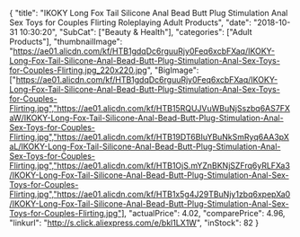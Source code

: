 {
	"title": "IKOKY Long Fox Tail Silicone Anal Bead Butt Plug Stimulation Anal Sex Toys for Couples Flirting Roleplaying Adult Products",
	"date": "2018-10-31 10:30:20",
	"SubCat": ["Beauty & Health"],
	"categories": ["Adult Products"],
	"thumbnailImage": "https://ae01.alicdn.com/kf/HTB1gdqDc6rguuRjy0Feq6xcbFXaq/IKOKY-Long-Fox-Tail-Silicone-Anal-Bead-Butt-Plug-Stimulation-Anal-Sex-Toys-for-Couples-Flirting.jpg_220x220.jpg",
	"BigImage": ["https://ae01.alicdn.com/kf/HTB1gdqDc6rguuRjy0Feq6xcbFXaq/IKOKY-Long-Fox-Tail-Silicone-Anal-Bead-Butt-Plug-Stimulation-Anal-Sex-Toys-for-Couples-Flirting.jpg","https://ae01.alicdn.com/kf/HTB15RQUJVuWBuNjSszbq6AS7FXaW/IKOKY-Long-Fox-Tail-Silicone-Anal-Bead-Butt-Plug-Stimulation-Anal-Sex-Toys-for-Couples-Flirting.jpg","https://ae01.alicdn.com/kf/HTB19DT6BIuYBuNkSmRyq6AA3pXaL/IKOKY-Long-Fox-Tail-Silicone-Anal-Bead-Butt-Plug-Stimulation-Anal-Sex-Toys-for-Couples-Flirting.jpg","https://ae01.alicdn.com/kf/HTB1OjS.mYZnBKNjSZFrq6yRLFXa3/IKOKY-Long-Fox-Tail-Silicone-Anal-Bead-Butt-Plug-Stimulation-Anal-Sex-Toys-for-Couples-Flirting.jpg","https://ae01.alicdn.com/kf/HTB1x5g4J29TBuNjy1zbq6xpepXa0/IKOKY-Long-Fox-Tail-Silicone-Anal-Bead-Butt-Plug-Stimulation-Anal-Sex-Toys-for-Couples-Flirting.jpg"],
	"actualPrice": 4.02,
	"comparePrice": 4.96,
	"linkurl": "http://s.click.aliexpress.com/e/bkl1LX1W",
	"inStock": 82
}
